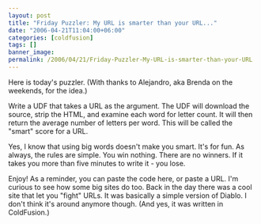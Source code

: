 ```yaml
---
layout: post
title: "Friday Puzzler: My URL is smarter than your URL..."
date: "2006-04-21T11:04:00+06:00"
categories: [coldfusion]
tags: []
banner_image: 
permalink: /2006/04/21/Friday-Puzzler-My-URL-is-smarter-than-your-URL
---
```


Here is today's puzzler. (With thanks to Alejandro, aka Brenda on the weekends, for the idea.)

Write a UDF that takes a URL as the argument. The UDF will download the source, strip the HTML, and examine each word for letter count. It will then return the average number of letters per word. This will be called the "smart" score for a URL.

Yes, I know that using big words doesn't make you smart. It's for fun. As always, the rules are simple. You win nothing. There are no winners. If it takes you more than five minutes to write it - you lose. 

Enjoy! As a reminder, you can paste the code here, or paste a URL. I'm curious to see how some big sites do too. Back in the day there was a cool site that let you "fight" URLs. It was basically a simple version of Diablo. I don't think it's around anymore though. (And yes, it was written in ColdFusion.)